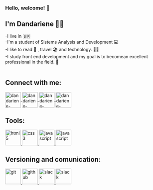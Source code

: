 ### Hello, welcome! 👋
## I'm Dandariene :woman_technologist:

-I live in :brazil: <br>
-I'm a student of Sistems Analysis and Development :computer:<br>
-I like to read :open_book: , travel :beach_umbrella:  and technology. :woman_technologist:<br>
-I study front end development and my goal is to becomean excellent professional in the field. :1st_place_medal: 
<br>
<br>

## Connect with me:
<div>
  <a href="https://www.linkedin.com/in/dandariene-rp-braz/" target="blank">
    <img align="center" alt="dandariene-linkedin" height="50" width="50" src="https://cdn.icon-icons.com/icons2/99/PNG/128/linkedin_socialnetwork_17441.png" style="max-width:100%;">
  </a>

  <a href="https://www.instagram.com/dandarienebraz/" target="blank">
    <img align="center" alt="dandariene-instagram" height="50" width="50" src="https://cdn.icon-icons.com/icons2/836/PNG/128/Instagram_icon-icons.com_66804.png" style="max-width:100%;">
  </a>

  <a href="https://wa.me/5511986659382" target="blank">
    <img align="center" alt="dandariene-telefone" height="50" width="50" src="https://cdn.icon-icons.com/icons2/41/PNG/128/whichapplication_conversation_email_phone_7097.png" style="max-width:100%;">
  </a>

  <a href="mailto:dandariene@hotmail.com" target="blank">
    <img align="center" alt="dandariene-email" height="50" width="50" src="https://cdn.icon-icons.com/icons2/272/PNG/512/Email_30017.png" style="max-width:100%;">
  </a>
</div>

<div>
  </p>
  	<h2 align="left"> Tools:</h2>
  <p 
  align="left"> 
  <a href="https://www.w3.org/html/" target="_blank"> 
  	<img src="https://cdn.icon-icons.com/icons2/2415/PNG/512/html_plain_wordmark_logo_icon_146476.png" alt="html5" width="50" height="50"/> 
  </a> 

  <a href="https://www.w3schools.com/css/" target="_blank"> 
  	<img src="https://cdn.icon-icons.com/icons2/2415/PNG/512/css_plain_wordmark_logo_icon_146574.png" alt="css3" width="50" height="50"/> 
  </a>

  <a href="https://developer.mozilla.org/en-US/docs/Web/JavaScript" target="_blank"> 
  	<img src="https://cdn.icon-icons.com/icons2/2108/PNG/512/javascript_icon_130900.png" alt="javascript" width="50" height="50"/> 
  </a>
	
  <a href="https://www.java.com/pt-BR/" target="_blank"> 
  	<img src="https://cdn.icon-icons.com/icons2/159/PNG/128/java_22523.png" alt="javascript" width="50" height="50"/> 
  </a>
</div>

<div>
  </p>
  	<h2 align="left"> Versioning and comunication:</h2>
  <p 
  align="left"> 
  <a href="https://git-scm.com/" target="_blank"> 
  	<img src="https://cdn.icon-icons.com/icons2/2107/PNG/512/file_type_git_icon_130581.png" alt="git" width="50" height="50"/> 
  </a> 

  <a href="https://github.com/" target="_blank"> 
  	<img src="https://cdn.icon-icons.com/icons2/673/PNG/128/github_icon-icons.com_60477.png" alt="github" width="50" height="50"/> 	
	</a>

  <a href="https://slack.com/intl/pt-br/" target="_blank"> 
  	<img src="https://cdn.icon-icons.com/icons2/1488/PNG/128/5362-slack_102561.png" alt="slack" width="50" height="50"/> 
  </a>
	
<a href="https://trello.com/" target="_blank"> 
  	<img src="https://cdn.icon-icons.com/icons2/2429/PNG/128/trello_logo_icon_147221.png" alt="slack" width="50" height="50"/> 
  </a>
</div>





<!--
**Dandariene/Dandariene** is a ✨ _special_ ✨ repository because its `README.md` (this file) appears on your GitHub profile.

Here are some ideas to get you started:

- 🔭 I’m currently working on ...
- 🌱 I’m currently learning ...
- 👯 I’m looking to collaborate on ...
- 🤔 I’m looking for help with ...
- 💬 Ask me about ...
- 📫 How to reach me: ...
- 😄 Pronouns: ...
- ⚡ Fun fact: ...
-->

